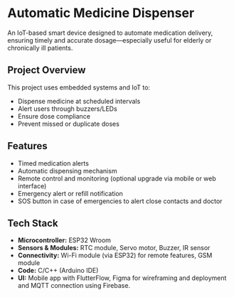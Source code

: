 # Automatic Medicine Dispenser

An IoT-based smart device designed to automate medication delivery, ensuring timely and accurate dosage—especially useful for elderly or chronically ill patients.

## Project Overview

This project uses embedded systems and IoT to:
- Dispense medicine at scheduled intervals
- Alert users through buzzers/LEDs
- Ensure dose compliance
- Prevent missed or duplicate doses

## Features

- Timed medication alerts
- Automatic dispensing mechanism
- Remote control and monitoring (optional upgrade via mobile or web interface)
- Emergency alert or refill notification
- SOS button in case of emergencies to alert close contacts and doctor

## Tech Stack

- **Microcontroller:** ESP32 Wroom
- **Sensors & Modules:** RTC module, Servo motor, Buzzer, IR sensor
- **Connectivity:** Wi-Fi module (via ESP32) for remote features, GSM module
- **Code:** C/C++ (Arduino IDE)
- **UI:** Mobile app with FlutterFlow, Figma for wireframing and deployment and MQTT connection using Firebase.

